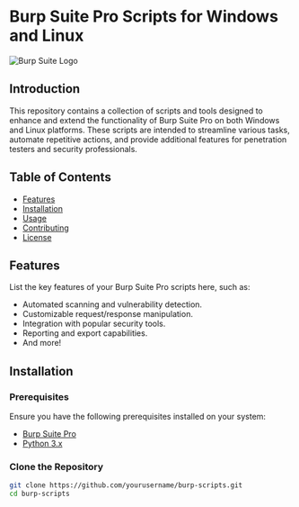 # Burp Suite Pro Scripts for Windows and Linux

![Burp Suite Logo]([https://i.ibb.co/RjV7mHW/c338-article-burp-suite-user-community-tips-and-tricks-blog-article.jpg])

## Introduction

This repository contains a collection of scripts and tools designed to enhance and extend the functionality of Burp Suite Pro on both Windows and Linux platforms. These scripts are intended to streamline various tasks, automate repetitive actions, and provide additional features for penetration testers and security professionals.

## Table of Contents

- [Features](#features)
- [Installation](#installation)
- [Usage](#usage)
- [Contributing](#contributing)
- [License](#license)

## Features

List the key features of your Burp Suite Pro scripts here, such as:

- Automated scanning and vulnerability detection.
- Customizable request/response manipulation.
- Integration with popular security tools.
- Reporting and export capabilities.
- And more!

## Installation

### Prerequisites

Ensure you have the following prerequisites installed on your system:

- [Burp Suite Pro](https://portswigger.net/burp)
- [Python 3.x](https://www.python.org/downloads/)

### Clone the Repository

```bash
git clone https://github.com/yourusername/burp-scripts.git
cd burp-scripts
